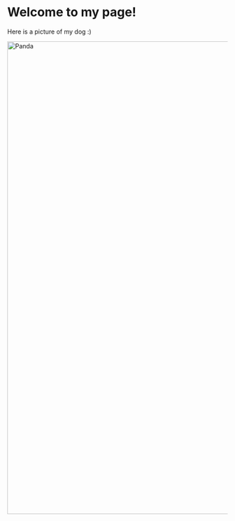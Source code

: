 
<!DOCTYPE html>
<html>
    <head>
        <title>Sara Ardebili</title>
    </head>
  <h1>Welcome to my page! </h1>
    <body>
        <p>Here is a picture of my dog :)</p>
<img src="panda.jpg" alt="Panda" height = 1080 width = 1080>
    </body>
</html>
